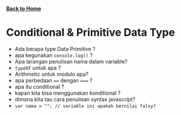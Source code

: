 [**Back to Home**](./../../README.md)

# Conditional & Primitive Data Type

- Ada berapa type Data Primitive ?
- apa kegunakan `console.log()` ?
- Apa larangan penulisan nama dalam variable?
- `typeOf` untuk apa ?
- Arithmetic untuk modulo apa?
- apa perbedaan `==` dengan `===` ?
- apa itu conditional ?
- kapan kita bisa menggunakan konditional ?
- dimana kita tau cara penulisan syntax javascript?
- `var nama = ""; // variable ini apakah bernilai falsy?`
